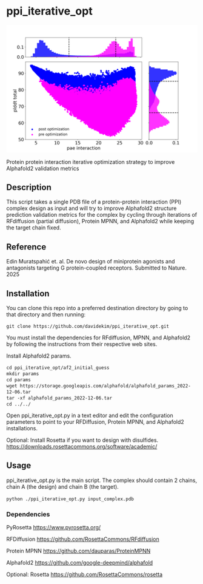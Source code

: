 # ppi_iterative_opt

![pre_vs_post_optimization_scores_funnel.png](./pre_vs_post_optimization_scores_funnel.png)

Protein protein interaction iterative optimization strategy to improve Alphafold2 validation metrics

## Description
This script takes a single PDB file of a protein-protein interaction (PPI) complex design as input and will try to improve Alphafold2 structure prediction validation metrics for the complex by cycling through iterations of RFdiffusion (partial diffusion), Protein MPNN, and Alphafold2 while keeping the target chain fixed.

## Reference
Edin Muratspahić et. al. De novo design of miniprotein agonists and antagonists targeting G protein-coupled receptors. Submitted to Nature. 2025

## Installation
You can clone this repo into a preferred destination directory by going to that directory and then running:

~~~
git clone https://github.com/davidekim/ppi_iterative_opt.git
~~~

You must install the dependencies for RFdiffusion, MPNN, and Alphafold2 by following the instructions from their respective web sites. 

Install Alphafold2 params.
~~~
cd ppi_iterative_opt/af2_initial_guess
mkdir params
cd params
wget https://storage.googleapis.com/alphafold/alphafold_params_2022-12-06.tar
tar -xf alphafold_params_2022-12-06.tar
cd ../../
~~~

Open ppi_iterative_opt.py in a text editor and edit the configuration parameters to point to your RFDiffusion, Protein MPNN, and Alphafold2 installations.

Optional:
Install Rosetta if you want to design with disulfides.
https://downloads.rosettacommons.org/software/academic/

## Usage
ppi_iterative_opt.py is the main script. The complex should contain 2 chains, chain A (the design) and chain B (the target).

`python ./ppi_iterative_opt.py input_complex.pdb`

### Dependencies
PyRosetta https://www.pyrosetta.org/

RFDiffusion https://github.com/RosettaCommons/RFdiffusion

Protein MPNN https://github.com/dauparas/ProteinMPNN

Alphafold2 https://github.com/google-deepmind/alphafold

Optional: Rosetta https://github.com/RosettaCommons/rosetta
